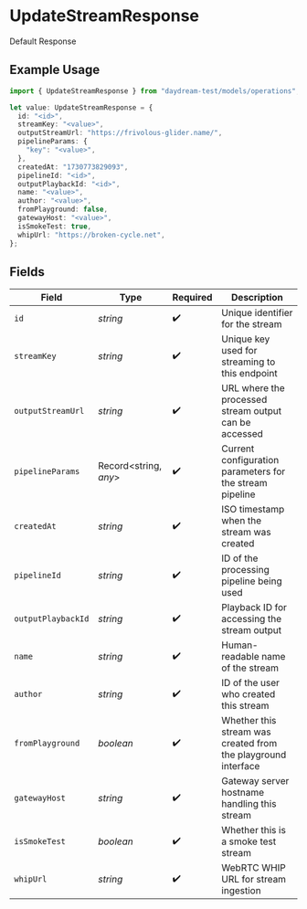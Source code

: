 # UpdateStreamResponse

Default Response

## Example Usage

```typescript
import { UpdateStreamResponse } from "daydream-test/models/operations";

let value: UpdateStreamResponse = {
  id: "<id>",
  streamKey: "<value>",
  outputStreamUrl: "https://frivolous-glider.name/",
  pipelineParams: {
    "key": "<value>",
  },
  createdAt: "1730773829093",
  pipelineId: "<id>",
  outputPlaybackId: "<id>",
  name: "<value>",
  author: "<value>",
  fromPlayground: false,
  gatewayHost: "<value>",
  isSmokeTest: true,
  whipUrl: "https://broken-cycle.net",
};
```

## Fields

| Field                                                         | Type                                                          | Required                                                      | Description                                                   |
| ------------------------------------------------------------- | ------------------------------------------------------------- | ------------------------------------------------------------- | ------------------------------------------------------------- |
| `id`                                                          | *string*                                                      | :heavy_check_mark:                                            | Unique identifier for the stream                              |
| `streamKey`                                                   | *string*                                                      | :heavy_check_mark:                                            | Unique key used for streaming to this endpoint                |
| `outputStreamUrl`                                             | *string*                                                      | :heavy_check_mark:                                            | URL where the processed stream output can be accessed         |
| `pipelineParams`                                              | Record<string, *any*>                                         | :heavy_check_mark:                                            | Current configuration parameters for the stream pipeline      |
| `createdAt`                                                   | *string*                                                      | :heavy_check_mark:                                            | ISO timestamp when the stream was created                     |
| `pipelineId`                                                  | *string*                                                      | :heavy_check_mark:                                            | ID of the processing pipeline being used                      |
| `outputPlaybackId`                                            | *string*                                                      | :heavy_check_mark:                                            | Playback ID for accessing the stream output                   |
| `name`                                                        | *string*                                                      | :heavy_check_mark:                                            | Human-readable name of the stream                             |
| `author`                                                      | *string*                                                      | :heavy_check_mark:                                            | ID of the user who created this stream                        |
| `fromPlayground`                                              | *boolean*                                                     | :heavy_check_mark:                                            | Whether this stream was created from the playground interface |
| `gatewayHost`                                                 | *string*                                                      | :heavy_check_mark:                                            | Gateway server hostname handling this stream                  |
| `isSmokeTest`                                                 | *boolean*                                                     | :heavy_check_mark:                                            | Whether this is a smoke test stream                           |
| `whipUrl`                                                     | *string*                                                      | :heavy_check_mark:                                            | WebRTC WHIP URL for stream ingestion                          |